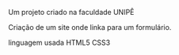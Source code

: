 Um projeto criado na faculdade UNIPÊ

Criação de um site onde linka para um formulário.

linguagem usada HTML5 CSS3
